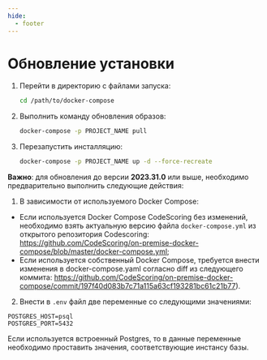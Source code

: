 ```yaml
---
hide:
  - footer
---
```

# Обновление установки

1. Перейти в директорию с файлами запуска:

    ```bash linenums="1"
    cd /path/to/docker-compose
    ```

2. Выполнить команду обновления образов:


    ```bash linenums="2"
    docker-compose -p PROJECT_NAME pull
    ```

3. Перезапустить инсталляцию:

    ```bash linenums="3"
    docker-compose -p PROJECT_NAME up -d --force-recreate
    ```

**Важно**: для обновления до версии **2023.31.0** или выше, необходимо предварительно выполнить следующие действия:

1. В зависимости от используемого Docker Compose:

- Если используется Docker Compose CodeScoring без изменений, необходимо взять актуальную версию файла `docker-compose.yml` из открытого репозитория Codescoring: https://github.com/CodeScoring/on-premise-docker-compose/blob/master/docker-compose.yml;
- Если используетcя собственный Docker Compose, требуется внести изменения в docker-compose.yaml согласно diff из следующего коммита: https://github.com/CodeScoring/on-premise-docker-compose/commit/197f40d083b7c71a115a63cf193281bc61c21b77).

2. Внести в `.env` файл две переменные со следующими значениями:

```
POSTGRES_HOST=psql
POSTGRES_PORT=5432
```

Если используется встроенный Postgres, то в данные переменные необходимо проставить значения, соответствующие инстансу базы.
